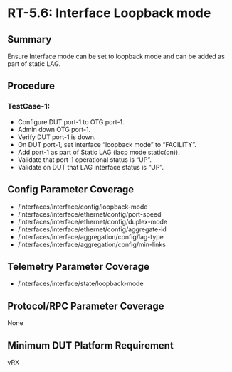 # RT-5.6: Interface Loopback mode

## Summary

Ensure Interface mode can be set to loopback mode and can be added as part of static LAG.

## Procedure

### TestCase-1:

*   Configure DUT port-1 to OTG port-1.
*   Admin down OTG port-1.
*   Verify DUT port-1 is down.
*   On DUT port-1, set interface “loopback mode” to “FACILITY”.
*   Add port-1 as part of Static LAG (lacp mode static(on)).
*   Validate that port-1 operational status is “UP”.
*   Validate on DUT that LAG interface status is “UP”.

## Config Parameter Coverage

*   /interfaces/interface/config/loopback-mode
*   /interfaces/interface/ethernet/config/port-speed
*   /interfaces/interface/ethernet/config/duplex-mode
*   /interfaces/interface/ethernet/config/aggregate-id
*   /interfaces/interface/aggregation/config/lag-type
*   /interfaces/interface/aggregation/config/min-links

## Telemetry Parameter Coverage

*   /interfaces/interface/state/loopback-mode

## Protocol/RPC Parameter Coverage

None

## Minimum DUT Platform Requirement

vRX
